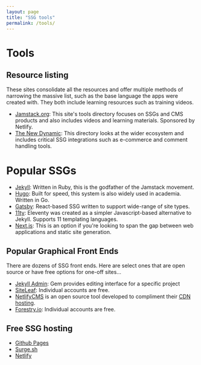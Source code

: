 ```yaml
---
layout: page
title: "SSG tools"
permalink: /tools/
---
```


# Tools

## Resource listing

These sites consolidate all the resources and offer multiple methods of narrowing the massive list, such as the base language the apps were created with. They both include learning resources such as training videos.

- [Jamstack.org](https://jamstack.org/): This site's tools directory focuses on SSGs and CMS products and also includes videos and learning materials. Sponsored by Netlify.
- [The New Dynamic](https://www.tnd.dev/): This directory looks at the wider ecosystem and includes critical SSG integrations such as e-commerce and comment handling tools.

# Popular SSGs

- [Jekyll](https://jekyllrb.com/): Written in Ruby, this is the godfather of the Jamstack movement.
- [Hugo](https://gohugo.io/): Built for speed, this system is also widely used in academia. Written in Go.
- [Gatsby](https://www.gatsbyjs.com/): React-based SSG written to support wide-range of site types.
- [11ty](https://www.11ty.dev/): Eleventy was created as a simpler Javascript-based alternative to Jekyll. Supports 11 templating languages.
- [Next.js](https://nextjs.org/): This is an option if you're looking to span the gap between web applications and static site generation.

## Popular Graphical Front Ends

There are dozens of SSG front ends. Here are select ones that are open source or have free options for one-off sites...

- [Jekyll Admin](https://jekyll.github.io/jekyll-admin/): Gem provides editing interface for a specific project
- [SiteLeaf](https://www.siteleaf.com/): Individual accounts are free.
- [NetlifyCMS](https://www.netlifycms.org/) is an open source tool developed to compliment their [CDN hosting](https://www.netlify.com/).
- [Forestry.io](https://forestry.io): Individual accounts are free.

## Free SSG hosting

- [Github Pages](https://pages.github.com/)
- [Surge.sh](https://surge.sh/)
- [Netlify](https://netlify.com)